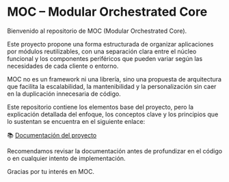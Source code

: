# MOC – Modular Orchestrated Core

Bienvenido al repositorio de MOC (Modular Orchestrated Core).

Este proyecto propone una forma estructurada de organizar aplicaciones por módulos reutilizables, con una separación clara entre el núcleo funcional y los componentes periféricos que pueden variar según las necesidades de cada cliente o entorno.

MOC no es un framework ni una librería, sino una propuesta de arquitectura que facilita la escalabilidad, la mantenibilidad y la personalización sin caer en la duplicación innecesaria de código.

Este repositorio contiene los elementos base del proyecto, pero la explicación detallada del enfoque, los conceptos clave y los principios que lo sustentan se encuentra en el siguiente enlace:

📚 [Documentación del proyecto](https://jeissonr115.github.io/modular_orchestrated_core/)

Recomendamos revisar la documentación antes de profundizar en el código o en cualquier intento de implementación.

Gracias por tu interés en MOC.